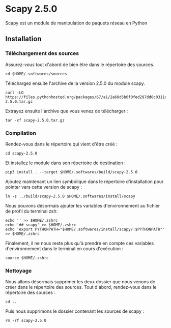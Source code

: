# Scapy 2.5.0

Scapy est un module de manipulation de paquets réseau en Python

## Installation

### Téléchargement des sources

Assurez-vous tout d'abord de bien être dans le répertoire des sources.

```
cd $HOME/.softwares/sources
```

Téléchargez ensuite l'archive de la version 2.5.0 du module scapy.

```
curl -LO https://files.pythonhosted.org/packages/67/a1/2a60d5b6f0fed297dd0c0311c887d5e8a30ba1250506585b897e5a662f4c/scapy-2.5.0.tar.gz
```

Extrayez ensuite l'archive que vous venez de télécharger :

```
tar -xf scapy-2.5.0.tar.gz
```

### Compilation

Rendez-vous dans le répertoire qui vient d'être créé :

```
cd scapy-2.5.0
```

Et installez le module dans son répertoire de destination :

```
pip3 install . --target $HOME/.softwares/build/scapy-2.5.0
```

Ajoutez maintenant un lien symbolique dans le répertoire d'installation pour
pointer vers cette version de scapy :

```
ln -s ../build/scapy-2.5.0 $HOME/.softwares/install/scapy
```

Nous pouvons désormais ajouter les variables d'environnement au fichier de
profil du terminal zsh:

```
echo '' >> $HOME/.zshrc
echo '## scapy' >> $HOME/.zshrc
echo 'export PYTHONPATH="$HOME/.softwares/install/scapy/:$PYTHONPATH"' >> $HOME/.zshrc
```

Finalement, il ne nous reste plus qu'à prendre en compte ces variables
d'environnement dans le terminal en cours d'exécution :

```
source $HOME/.zshrc
```

### Nettoyage

Nous allons désormais supprimer les deux dossier que nous venons de créer dans
le répertoire des sources. Tout d'abord, rendez-vous dans le répertoire des
sources :

```
cd ..
```

Puis nous supprimons le dossier contenant les sources de scapy :

```
rm -rf scapy-2.5.0
```